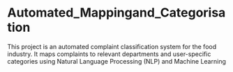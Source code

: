 # Automated_Mappingand_Categorisation
This project is an automated complaint classification system for the food industry. It maps complaints to relevant departments and user-specific categories using Natural Language Processing (NLP) and Machine Learning
